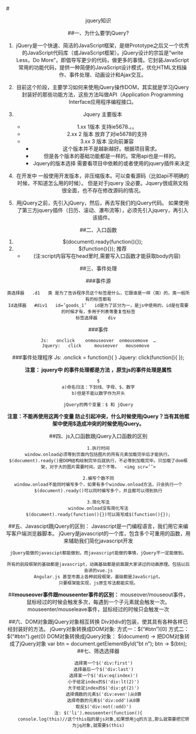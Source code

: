 #<center>jquery知识

##一、为什么要学jQuery?

1. jQuery是一个快速、简洁的JavaScript框架，是继Prototype之后又一个优秀的JavaScript代码库（或JavaScript框架）。jQuery设计的宗旨是“write Less，Do More”，即倡导写更少的代码，做更多的事情。它封装JavaScript常用的功能代码，提供一种简便的JavaScript设计模式，优化HTML文档操作、事件处理、动画设计和Ajax交互。
 
2. 目前这个阶段，主要学习如何来使用jQuery操作DOM，其实就是学习jQuery封装好的那些功能方法，这些方法叫做API（Application Programming Interface应用程序编程接口。

3. Jquery  主要版本

	+ 1.xx    1版本    支持ie5678.。。
	+ 2.xx    2 版本	放弃了对ie5678的支持
	+ 3.xx    3 版本	没向前兼容 
		- 这个版本并不是越新越好。根据项目需求。
		- 但是各个版本的基础功能都是一样的。常用api也是一样的。
		- Jquery的版本选择 需要看项目中依赖的或者使用的jquery插件来决定

4. 在开发中 一般使用开发版本，非压缩版本。可以查看源码（比如api不明确的时候，不知道怎么用的时候）。
但是对于jquery  没必要。Jquery很成熟文档很全面，也不存在修改源码的情况。

5. 用jQuery之前，先引入jQuery，然后，再去写我们的jQuery代码。
如果使用了第三方jquery插件（日历、滚动、瀑布流等），必须先引入jquery，再引入该插件。

##二、入口函数

1. $(document).ready(function(){});
2. $(function(){});  推荐
	- (注:script内容写在head里时,需要写入口函数才能获取body内容)
	
##三、事件处理

###事件源

	类选择器   .d1   类 是为了告诉程序员这个标签是什么，它跟谁是一样（类）的，类一般所有的标签都有
	Id选择器   #div1   id=’goods_1’   id是为了区分为一，是js中使用的，id是在需要的时候才有，多用于列表等重复性标签
	标签选择器    div  

###事件

	Js:   onclick    onmouseover  onmousemove  …
	Jquery:   click     mouseover   mousemove  

###事件处理程序
	Js:  .onclick = function(){ }
	Jquery:   click(function(){  });

<strong>注意： jquery中 的事件处理都是方法 ，原生js的事件处理是属性</strong>

	$
	a)命名归法：下划线、字母、$、数字
	b)但是不能以数字作为开头
	
	jQuery的两个变量：$ 和 jQuery
	
<strong>注意：不能再使用这两个变量 防止引起冲突，什么时候使用jQuery？当有其他框架中使用$造成冲突的时候使用jQuery。</strong>

##四、js入口函数跟jQuery入口函数的区别

	1.执行时间
	window.onload必须等到页面内包括图片的所有元素加载完毕后才能执行。
	$(document).ready()是DOM结构绘制完毕后就执行，不必等到加载完毕。只加载了dom框架，对于大的图片需要时间，这个不等。  <img scr=’’>

	2.编写个数不同
	window.onload不能同时编写多个，如果有多个window.onload方法，只会执行一个
	$(document).ready()可以同时编写多个，并且都可以得到执行

	3.简化写法
	window.onload没有简化写法
	$(document).ready(function(){})可以简写成$(function(){});

##五、Javascipt跟jQuery的区别：
	Javascript是一门编程语言，我们用它来编写客户端浏览器脚本。
	jQuery是javascript的一个库，包含多个可重用的函数，用来辅助我们简化javascript开发
 
	jQuery能做的javascipt都能做到，而javascript能做的事情，jQuery不一定能做到。

	所有的前段框架的基础都是javascript，动画基础都是前面跟大家讲过的动画原理。包括以后会讲的vue.js
	Angular.js 甚至市面上各种前段框架，基础都是JavaScript。
	只要框架能实现，js原生写法都能实现。

##<strong>mouseover事件跟mouseenter事件的区别：</strong>
	mouseover/mouseout事件，鼠标经过的时候会触发多次，每遇到一个子元素就会触发一次。
	mouseenter/mouseleave事件，鼠标经过的时候只会触发一次

##六、DOM对象跟jQuery对象相互转换
	Div对div的包装，使其具有各种各样已经封装好的方法。
	jQuery对象转换成DOM对象:
	方式一：$(“#btn”)[0]
	方式二：$(“#btn”).get(0)
	DOM对象转换成jQuery对象：
	$(document) 	-> 把DOM对象转成了jQuery对象
	var btn = document.getElementById(“bt n”);
	btn 	-> $(btn);
##七、筛选选择器

		选择第一个$('div:first')
		选择最后一个$('div:last')
		选择某一个$('div:eq(index)')
		小于给定index的$('div:lt(2)')
		大于给定index的$('div:gt(2)')
		选择偶数的元素$('div:even')从0算
		选择奇数的元素$('div:odd')从0算
		取反$('div:not(:odd)')
	注: $('li').mouseenter(function(){
		console.log(this)//这个this指的是js对象,如果想用jq的方法,那么就需要把它转为jq对象,就需要$(this)

